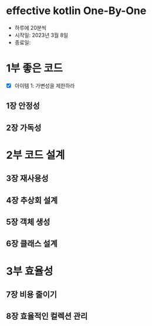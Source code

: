 # effective kotlin One-By-One
* 하루에 20분씩
* 시작일: 2023년 3월 8일
* 종료일: 


# 1부 좋은 코드
- [x] 아이템 1: 가변성을 제한하라

## 1장 안정성

## 2장 가독성


# 2부 코드 설계

## 3장 재사용성

## 4장 추상회 설계

## 5장 객체 생성

## 6장 클래스 설계


# 3부 효율성

## 7장 비용 줄이기

## 8장 효율적인 컬렉션 관리
